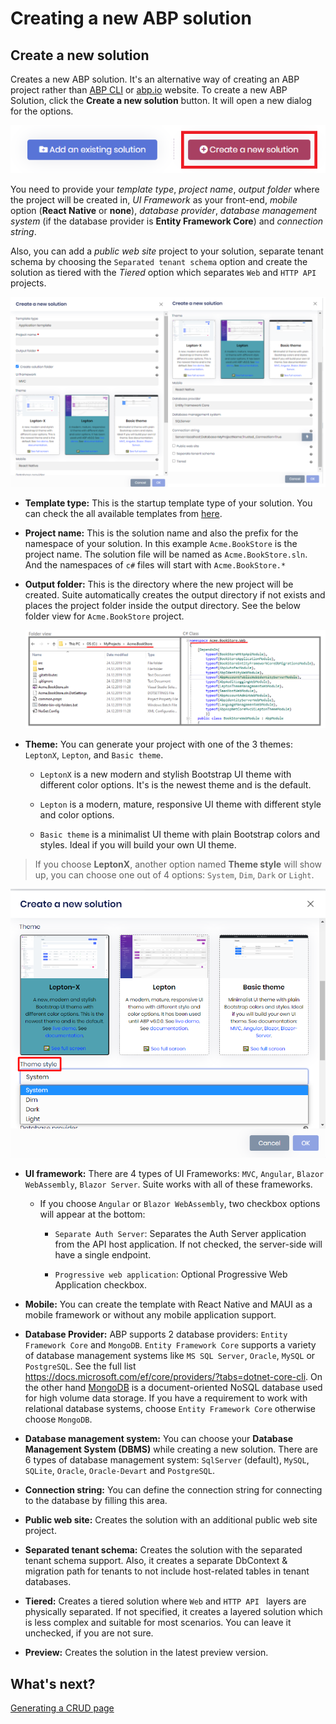 # Creating a new ABP solution

## Create a new solution

Creates a new ABP solution. It's an alternative way of creating an ABP project rather than [ABP CLI](../cli#new) or [abp.io](https://abp.io/get-started) website.  To create a new ABP Solution, click the **Create a new solution** button. It will open a new dialog for the options.

![Create a new ABP Solution](../images/suite-create-a-new-solution.png)

You need to provide your *template type*, *project name*, *output folder* where the project will be created in, *UI Framework* as your front-end, *mobile* option (**React Native** or **none**), *database provider*, *database management system* (if the database provider is **Entity Framework Core**) and *connection string*.

Also, you can add a *public web site* project to your solution, separate tenant schema by choosing the `Separated tenant schema` option and create the solution as tiered with the *Tiered* option which separates `Web` and `HTTP API` projects.

![Create a new solution](../images/suite-new-solution.png)

- **Template type:** This is the startup template type of your solution. You can check the all available templates from [here](../solution-templates).

- **Project name:** This is the solution name and also the prefix for the namespace of your solution. In this example `Acme.BookStore` is the project name. The solution file will be named as `Acme.BookStore.sln`. And the namespaces of `c#` files will start with `Acme.BookStore.*`

- **Output folder:** This is the directory where the new project will be created. Suite automatically creates the output directory if not exists and places the project folder inside the output directory. See the below folder view for `Acme.BookStore` project.

  ![New Solution Directory](../images/suite-new-solution-directory.png)

- **Theme:** You can generate your project with one of the 3 themes: `LeptonX`, `Lepton`, and `Basic theme`.

  - `LeptonX` is a new modern and stylish Bootstrap UI theme with different color options. It's is the newest theme and is the default.

  - `Lepton` is a modern, mature, responsive UI theme with different style and color options.

  - `Basic theme` is a minimalist UI theme with plain Bootstrap colors and styles. Ideal if you will build your own UI theme.

> If you choose **LeptonX**, another option named **Theme style** will show up, you can choose one out of 4 options: `System`, `Dim`, `Dark` or `Light`.

![suite-new-solution-leptonx-theme](../images/suite-new-solution-leptonx-theme.png)

- **UI framework:** There are 4 types of UI Frameworks: `MVC`, `Angular`, `Blazor WebAssembly`, `Blazor Server`. Suite works with all of these frameworks.

  - If you choose `Angular` or `Blazor WebAssembly`, two checkbox options will appear at the bottom:

      - `Separate Auth Server`: Separates the Auth Server application from the API host application. If not checked, the server-side will have a single endpoint.

      - `Progressive web application`: Optional Progressive Web Application checkbox.

- **Mobile:** You can create the template with React Native and MAUI as a mobile framework or without any mobile application support.

- **Database Provider:** ABP supports 2 database providers: `Entity Framework Core` and `MongoDB`.  `Entity Framework Core` supports a variety of database management systems like `MS SQL Server`, `Oracle`, `MySQL` or  `PostgreSQL`. See the full list https://docs.microsoft.com/ef/core/providers/?tabs=dotnet-core-cli. On the other hand [MongoDB](https://www.mongodb.com/) is a document-oriented NoSQL database used for high volume data storage. If you have a requirement to work with relational database systems, choose  `Entity Framework Core` otherwise choose `MongoDB`.

- **Database management system:** You can choose your **Database Management System (DBMS)** while creating a new solution. There are 6 types of database management system: `SqlServer` (default), `MySQL`, `SQLite`, `Oracle`, `Oracle-Devart` and `PostgreSQL`.

- **Connection string:** You can define the connection string for connecting to the database by filling this area.

- **Public web site:** Creates the solution with an additional public web site project.

- **Separated tenant schema:** Creates the solution with the separated tenant schema support. Also, it creates a separate DbContext & migration path for tenants to not include host-related tables in tenant databases.

- **Tiered:** Creates a tiered solution where `Web` and `HTTP API ` layers are physically separated. If not specified, it creates a layered solution which is less complex and suitable for most scenarios. You can leave it unchecked, if you are not sure.

- **Preview:** Creates the solution in the latest preview version.

## What's next?

[Generating a CRUD page](generating-crud-page.md)
